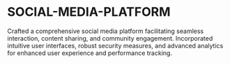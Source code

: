# SOCIAL-MEDIA-PLATFORM
Crafted a comprehensive social media platform facilitating seamless interaction, content sharing, and community engagement. Incorporated intuitive user interfaces, robust security measures, and advanced analytics for enhanced user experience and performance tracking.
